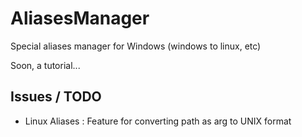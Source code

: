 # AliasesManager
Special aliases manager for Windows (windows to linux, etc)


Soon, a tutorial...

## Issues / TODO
  * Linux Aliases : Feature for converting path as arg to UNIX format